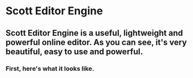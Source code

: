 # Scott Editor Engine

## Scott Editor Engine is a useful, lightweight and powerful online editor. As you can see, it's very beautiful, easy to use and powerful.
### First, here's what it looks like.
